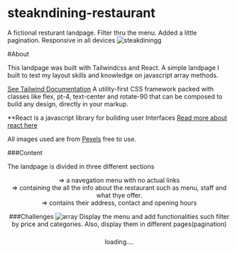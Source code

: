 # steakndining-restaurant
A fictional resturant landpage.  Filter thru the menu. Added a little pagination. Responsive in all devices
![steakdiningg](https://user-images.githubusercontent.com/107408196/212729648-0eb5a01a-454e-4ffb-b992-981ab0d270a9.png)

#About

This landpage was built with Tailwindcss and React.
A simple landpage I built to test my layout skills and knowledge on javascript array methods.

<a href="https://tailwindcss.com/docs/installation">See Tailwind Documentation</a>
A utility-first CSS framework packed with classes like flex, pt-4, text-center and rotate-90 that can be composed to build any design, directly in your markup.

**React is a javascript library for building user Interfaces
<a href="https://reactjs.org/">Read more about react here</a>

All images used are from <a href="https://www.pexels.com/pt-br/">Pexels</a> free to use.

###Content

The landpage is divided in three different sections
<header> => a navegation menu with no actual links 
<main> => containing the all the info about the restaurant such as menu, staff and what thye offer.
<footer> => contains their address, contact and opening hours

###Challenges
![array](https://user-images.githubusercontent.com/107408196/212731752-0ec28a3b-753a-4487-ae51-8e1d9a48d0e3.png)
 Display the menu and add functionalities such filter by price and categories. Also, display them in different pages(pagination)
 
 ###
 loading....
